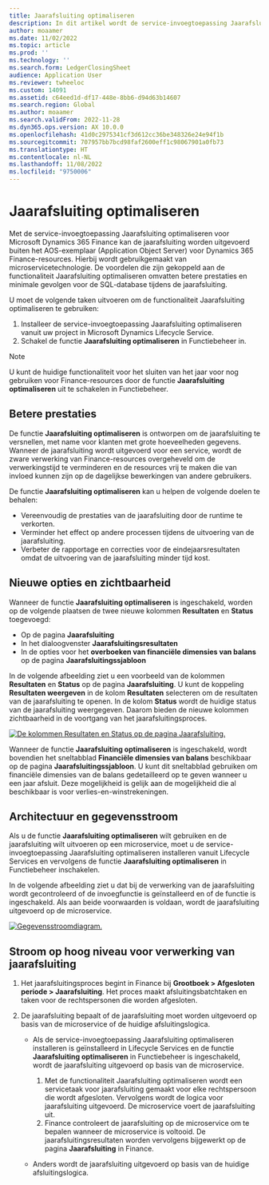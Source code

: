 ```yaml
---
title: Jaarafsluiting optimaliseren
description: In dit artikel wordt de service-invoegtoepassing Jaarafsluiting optimaliseren beschreven die beschikbaar is voor het jaarafsluitingsproces van het grootboek.
author: moaamer
ms.date: 11/02/2022
ms.topic: article
ms.prod: ''
ms.technology: ''
ms.search.form: LedgerClosingSheet
audience: Application User
ms.reviewer: twheeloc
ms.custom: 14091
ms.assetid: c64eed1d-df17-448e-8bb6-d94d63b14607
ms.search.region: Global
ms.author: moaamer
ms.search.validFrom: 2022-11-28
ms.dyn365.ops.version: AX 10.0.0
ms.openlocfilehash: 41d0c2975341cf3d612cc36be348326e24e94f1b
ms.sourcegitcommit: 707957bb7bcd98faf2600eff1c98067901a0fb73
ms.translationtype: HT
ms.contentlocale: nl-NL
ms.lasthandoff: 11/08/2022
ms.locfileid: "9750006"
---
```

# <a name="optimize-year-end-close"></a>Jaarafsluiting optimaliseren

Met de service-invoegtoepassing Jaarafsluiting optimaliseren voor Microsoft Dynamics 365 Finance kan de jaarafsluiting worden uitgevoerd buiten het AOS-exemplaar (Application Object Server) voor Dynamics 365 Finance-resources. Hierbij wordt gebruikgemaakt van microservicetechnologie. De voordelen die zijn gekoppeld aan de functionaliteit Jaarafsluiting optimaliseren omvatten betere prestaties en minimale gevolgen voor de SQL-database tijdens de jaarafsluiting.

U moet de volgende taken uitvoeren om de functionaliteit Jaarafsluiting optimaliseren te gebruiken:

1. Installeer de service-invoegtoepassing Jaarafsluiting optimaliseren vanuit uw project in Microsoft Dynamics Lifecycle Service.
2. Schakel de functie **Jaarafsluiting optimaliseren** in Functiebeheer in.

> [!NOTE]
> U kunt de huidige functionaliteit voor het sluiten van het jaar voor nog gebruiken voor Finance-resources door de functie **Jaarafsluiting optimaliseren** uit te schakelen in Functiebeheer.

## <a name="improved-performance"></a>Betere prestaties

De functie **Jaarafsluiting optimaliseren** is ontworpen om de jaarafsluiting te versnellen, met name voor klanten met grote hoeveelheden gegevens. Wanneer de jaarafsluiting wordt uitgevoerd voor een service, wordt de zware verwerking van Finance-resources overgeheveld om de verwerkingstijd te verminderen en de resources vrij te maken die van invloed kunnen zijn op de dagelijkse bewerkingen van andere gebruikers.

De functie **Jaarafsluiting optimaliseren** kan u helpen de volgende doelen te behalen:

- Vereenvoudig de prestaties van de jaarafsluiting door de runtime te verkorten.
- Verminder het effect op andere processen tijdens de uitvoering van de jaarafsluiting.
- Verbeter de rapportage en correcties voor de eindejaarsresultaten omdat de uitvoering van de jaarafsluiting minder tijd kost.

## <a name="new-options-and-visibility"></a>Nieuwe opties en zichtbaarheid

Wanneer de functie **Jaarafsluiting optimaliseren** is ingeschakeld, worden op de volgende plaatsen de twee nieuwe kolommen **Resultaten** en **Status** toegevoegd:

- Op de pagina **Jaarafsluiting**
- In het dialoogvenster **Jaarafsluitingsresultaten**
- In de opties voor het **overboeken van financiële dimensies van balans** op de pagina **Jaarafsluitingssjabloon**

In de volgende afbeelding ziet u een voorbeeld van de kolommen **Resultaten** en **Status** op de pagina **Jaarafsluiting**. U kunt de koppeling **Resultaten weergeven** in de kolom **Resultaten** selecteren om de resultaten van de jaarafsluiting te openen. In de kolom **Status** wordt de huidige status van de jaarafsluiting weergegeven. Daarom bieden de nieuwe kolommen zichtbaarheid in de voortgang van het jaarafsluitingsproces.

[![De kolommen Resultaten en Status op de pagina Jaarafsluiting.](./media/Yearendclose.jpg)](./media/Yearendclose.jpg)

Wanneer de functie **Jaarafsluiting optimaliseren** is ingeschakeld, wordt bovendien het sneltabblad **Financiële dimensies van balans** beschikbaar op de pagina **Jaarafsluitingssjabloon**. U kunt dit sneltabblad gebruiken om financiële dimensies van de balans gedetailleerd op te geven wanneer u een jaar afsluit. Deze mogelijkheid is gelijk aan de mogelijkheid die al beschikbaar is voor verlies-en-winstrekeningen.

## <a name="architecture-and-data-flow"></a>Architectuur en gegevensstroom

Als u de functie **Jaarafsluiting optimaliseren** wilt gebruiken en de jaarafsluiting wilt uitvoeren op een microservice, moet u de service-invoegtoepassing Jaarafsluiting optimaliseren installeren vanuit Lifecycle Services en vervolgens de functie **Jaarafsluiting optimaliseren** in Functiebeheer inschakelen.

In de volgende afbeelding ziet u dat bij de verwerking van de jaarafsluiting wordt gecontroleerd of de invoegfunctie is geïnstalleerd en of de functie is ingeschakeld. Als aan beide voorwaarden is voldaan, wordt de jaarafsluiting uitgevoerd op de microservice.

[![Gegevensstroomdiagram.](./media/Lifecycle-services.jpg)](./media/Lifecycle-services.jpg)

## <a name="high-level-flow-for-year-end-close-processing"></a>Stroom op hoog niveau voor verwerking van jaarafsluiting

1. Het jaarafsluitingsproces begint in Finance bij **Grootboek \> Afgesloten periode \> Jaarafsluiting**. Het proces maakt afsluitingsbatchtaken en taken voor de rechtspersonen die worden afgesloten.
2. De jaarafsluiting bepaalt of de jaarafsluiting moet worden uitgevoerd op basis van de microservice of de huidige afsluitingslogica.

    - Als de service-invoegtoepassing Jaarafsluiting optimaliseren installeren is geïnstalleerd in Lifecycle Services en de functie **Jaarafsluiting optimaliseren** in Functiebeheer is ingeschakeld, wordt de jaarafsluiting uitgevoerd op basis van de microservice.

        1. Met de functionaliteit Jaarafsluiting optimaliseren wordt een servicetaak voor jaarafsluiting gemaakt voor elke rechtspersoon die wordt afgesloten. Vervolgens wordt de logica voor jaarafsluiting uitgevoerd. De microservice voert de jaarafsluiting uit.
        2. Finance controleert de jaarafsluiting op de microservice om te bepalen wanneer de microservice is voltooid. De jaarafsluitingsresultaten worden vervolgens bijgewerkt op de pagina **Jaarafsluiting** in Finance.

    - Anders wordt de jaarafsluiting uitgevoerd op basis van de huidige afsluitingslogica.
